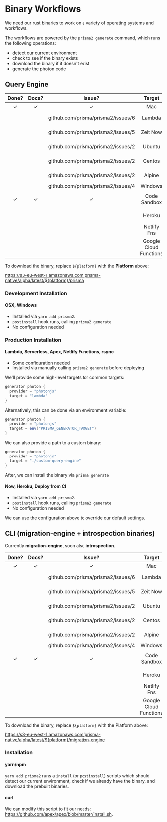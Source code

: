 # Binary Workflows

We need our rust binaries to work on a variety of operating systems and workflows.

The workflows are powered by the `prisma2 generate` command, which runs the following operations:

- detect our current environment
- check to see if the binary exists
- download the binary if it doesn't exist
- generate the photon code

## Query Engine

| **Done?** | **Docs?** |             **Issue?**             |       **Target**       |  **Platform**   |          **Notes**           |
| :-------: | :-------: | :--------------------------------: | :--------------------: | :-------------: | :--------------------------: |
|     ✓     |     ✓     |                 ✓                  |          Mac           |       mac       |                              |
|           |           | github.com/prisma/prisma2/issues/6 |         Lambda         | linux-musl (?)  |                              |
|           |           | github.com/prisma/prisma2/issues/5 |        Zeit Now        | linux-musl (?)  |                              |
|           |           | github.com/prisma/prisma2/issues/2 |         Ubuntu         |   linux-glibc   |                              |
|           |           | github.com/prisma/prisma2/issues/2 |         Centos         |   linux-glibc   |                              |
|           |           | github.com/prisma/prisma2/issues/2 |         Alpine         |   linux-musl    |                              |
|           |           | github.com/prisma/prisma2/issues/4 |        Windows         |                 |                              |
|     ✓     |     ✓     |                 ✓                  |      Code Sandbox      |   linux-glibc   | Uses: `node:10.16.0-stretch` |
|           |           |                                    |         Heroku         |   linux-glibc   |                              |
|           |           |                                    |      Netlify Fns       | linux-musl (?)  |                              |
|           |           |                                    | Google Cloud Functions | linux-glibc (?) |                              |

To download the binary, replace `${platform}` with the **Platform** above:

https://s3-eu-west-1.amazonaws.com/prisma-native/alpha/latest/${platform}/prisma

### Development Installation

#### OSX, Windows

- Installed via `yarn add prisma2`.
- `postinstall` hook runs, calling `prisma2 generate`
- No configuration needed

### Production Installation

#### Lambda, Serverless, Apex, Netlify Functions, rsync

- Some configuration needed
- Installed via manually calling `prisma2 generate` before deploying

We'll provide some high-level targets for common targets:

```groovy
generator photon {
  provider = "photonjs"
  target = "lambda"
}
```

Alternatively, this can be done via an environment variable:

```groovy
generator photon {
  provider = "photonjs"
  target = env("PRISMA_GENERATOR_TARGET")
}
```

We can also provide a path to a custom binary:

```groovy
generator photon {
  provider = "photonjs"
  target = "./custom-query-engine"
}
```

After, we can install the binary via `prisma generate`

#### Now, Heroku, Deploy from CI

- Installed via `yarn add prisma2`.
- `postinstall` hook runs, calling `prisma2 generate`
- No configuration needed

We can use the configuration above to override our default settings.

## CLI (migration-engine + introspection binaries)

Currently **migration-engine**, soon also **introspection**.

| **Done?** | **Docs?** |             **Issue?**             |       **Target**       |  **Platform**   |          **Notes**           |
| :-------: | :-------: | :--------------------------------: | :--------------------: | :-------------: | :--------------------------: |
|     ✓     |     ✓     |                 ✓                  |          Mac           |       mac       |                              |
|           |           | github.com/prisma/prisma2/issues/6 |         Lambda         | linux-musl (?)  |                              |
|           |           | github.com/prisma/prisma2/issues/5 |        Zeit Now        | linux-musl (?)  |                              |
|           |           | github.com/prisma/prisma2/issues/2 |         Ubuntu         |   linux-glibc   |                              |
|           |           | github.com/prisma/prisma2/issues/2 |         Centos         |   linux-glibc   |                              |
|           |           | github.com/prisma/prisma2/issues/2 |         Alpine         |   linux-musl    |                              |
|           |           | github.com/prisma/prisma2/issues/4 |        Windows         |                 |                              |
|     ✓     |     ✓     |                 ✓                  |      Code Sandbox      |   linux-glibc   | Uses: `node:10.16.0-stretch` |
|           |           |                                    |         Heroku         |   linux-glibc   |                              |
|           |           |                                    |      Netlify Fns       | linux-musl (?)  |                              |
|           |           |                                    | Google Cloud Functions | linux-glibc (?) |                              |

To download the binary, replace `${platform}` with the Platform above:

https://s3-eu-west-1.amazonaws.com/prisma-native/alpha/latest/${platform}/migration-engine

### Installation

#### yarn/npm

`yarn add prisma2` runs a `install` (or `postinstall`) scripts which should detect our current environment, check if we already have the binary, and download
the prebuilt binaries.

#### curl

We can modify this script to fit our needs: https://github.com/apex/apex/blob/master/install.sh.
